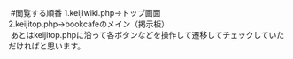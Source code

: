 
  #閲覧する順番
  1.keijiwiki.php→トップ画面<br/>
  2.keijitop.php→bookcafeのメイン（掲示板）<br/>
  あとはkeijitop.phpに沿って各ボタンなどを操作して遷移してチェックしていただければと思います。
  
 
